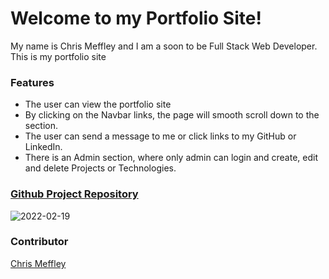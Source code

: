 # Welcome to my Portfolio Site!

My name is Chris Meffley and I am a soon to be Full Stack Web Developer. This is my portfolio site

### Features
- The user can view the portfolio site
- By clicking on the Navbar links, the page will smooth scroll down to the section.
- The user can send a message to me or click links to my GitHub or LinkedIn.
- There is an Admin section, where only admin can login and create, edit and delete Projects or Technologies.

### [Github Project Repository](https://github.com/cmeffley/personal-bio-site/projects)

![2022-02-19](https://user-images.githubusercontent.com/76795299/154824166-70f26687-7bf8-4093-99d2-a782d7fd2b3e.png)

### Contributor
[Chris Meffley](https://github.com/cmeffley)

